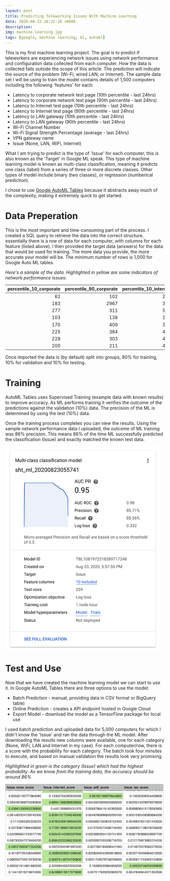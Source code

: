 ```yaml
---
layout: post
title: Predicting Teleworking Issues With Machine Learning
date: 2020-08-22 16:32:20 +0600
description: 
img: machine-learning.jpg
tags: [google, machine learning, ml, automl]
---
```


This is my first machine learning project.  The goal is to predict if teleworkers are experiencing network issues using network performance and configuration data collected from each computer.  How the data is collected falls outside the scope of this article.  The prediction will indicate the source of the problem (Wi-Fi, wired LAN, or Internet).  The sample data set I will be using to train the model contains details of 1,500 computers including the following 'features' for each:

- Latency to corporate network test page (10th percentile - last 24hrs)
- Latency to corporate network test page (90th percentile - last 24hrs)
- Latency to Internet test page (10th percentile - last 24hrs)
- Latency to Internet test page (90th percentile - last 24hrs)
- Latency to LAN gateway (10th percentile - last 24hrs)
- Latency to LAN gateway (90th percentile - last 24hrs)
- Wi-Fi Channel Number
- Wi-Fi Signal Strength Percentage (average - last 24hrs)
- VPN gateway name
- Issue (None, LAN, WiFi, Internet)

What I am trying to predict is the type of 'Issue' for each computer, this is also known as the 'Target' in Google ML speak.  This type of machine learning model is known as multi-class classification, meaning it predicts one class (label) from a series of three or more discrete classes.  Other types of model include binary (two classes), or regression (numberical prediction).

I chose to use [Google AutoML Tables](https://cloud.google.com/automl/) because it abstracts away much of the complexity, making it extremely quick to get started.

# Data Preperation

This is the most important and time-consuming part of the process. I created a SQL query to retrieve the data into the correct structure, essentially there is a row of data for each computer, with columns for each feature (listed above).  I then provided the target data (answers) for the data that would be used for training.  The more data you provide, the more accurate your model will be.  The minimum number of rows is 1,000 for Google Auto ML tables.  

_Here's a sample of the data.  Highlighted in yellow are some indicators of network performance issues:_

<table class="table table-bordered table-hover table-condensed">
<thead><tr><th title="Field #1">percentile_10_corporate</th>
<th title="Field #2">percentile_90_corporate</th>
<th title="Field #3">percentile_10_internet</th>
<th title="Field #4">percentile_90_internet</th>
<th title="Field #5">percentile_10_lan</th>
<th title="Field #6">percentile_90_lan</th>
<th title="Field #7">wlan_signal</th>
<th title="Field #8">wlan_in_use</th>
<th title="Field #9">wlan_channel</th>
<th title="Field #10">vpn_gateway</th>
<th title="Field #11">issue</th>
</tr></thead>
<tbody><tr>
<td align="right">62</td>
<td align="right">102</td>
<td align="right">202</td>
<td align="right">2165</td>
<td align="right">24</td>
<td align="right" bgcolor="yellow">344</td>
<td align="right">49</td>
<td>TRUE</td>
<td align="right">6</td>
<td>location1</td>
<td bgcolor="yellow">wifi</td>
</tr>
<tr>
<td align="right">183</td>
<td align="right">2967</td>
<td align="right">355</td>
<td align="right" bgcolor="yellow">2592</td>
<td align="right">0</td>
<td align="right">5</td>
<td align="right">99</td>
<td>TRUE</td>
<td align="right">6</td>
<td>location1</td>
<td bgcolor="yellow">internet</td>
</tr>
<tr>
<td align="right">277</td>
<td align="right">311</td>
<td align="right">585</td>
<td align="right">455</td>
<td align="right">1</td>
<td align="right">171</td>
<td align="right">83</td>
<td>TRUE</td>
<td align="right">36</td>
<td>location4</td>
<td>none</td>
</tr>
<tr>
<td align="right">103</td>
<td align="right">138</td>
<td align="right">196</td>
<td align="right">308</td>
<td align="right">16</td>
<td align="right" bgcolor="yellow">229</td>
<td align="right">93</td>
<td>FALSE</td>
<td align="right">4</td>
<td>location6</td>
<td bgcolor="yellow">lan</td>
</tr>
<tr>
<td align="right">170</td>
<td align="right">409</td>
<td align="right">353</td>
<td align="right" bgcolor="yellow">1018</td>
<td align="right">1</td>
<td align="right">11</td>
<td align="right">0</td>
<td>FALSE</td>
<td align="right">0</td>
<td>location8</td>
<td bgcolor="yellow">internet</td>
</tr>
<tr>
<td align="right">225</td>
<td align="right">384</td>
<td align="right">466</td>
<td align="right">219</td>
<td align="right">1</td>
<td align="right">15</td>
<td align="right">77</td>
<td>TRUE</td>
<td align="right">6</td>
<td>location10</td>
<td>none</td>
</tr>
<tr>
<td align="right">228</td>
<td align="right">303</td>
<td align="right">472</td>
<td align="right">488</td>
<td align="right">1</td>
<td align="right">4</td>
<td align="right">99</td>
<td>TRUE</td>
<td align="right">11</td>
<td>location1</td>
<td>none</td>
</tr>
<tr>
<td align="right">200</td>
<td align="right">211</td>
<td align="right">430</td>
<td align="right">456</td>
<td align="right">2</td>
<td align="right">64</td>
<td align="right">78</td>
<td>TRUE</td>
<td align="right">6</td>
<td>location14</td>
<td>none</td>
</tr>
</tbody></table>

Once imported the data is (by default) split into groups, 80% for training, 10% for validation and 10% for testing.

# Training

AutoML Tables uses Supervised Training (example data with known results) to improve accuracy.  As ML performs training it verifies the outcome of the predictions against the validation (10%) data.  The precision of the ML is determined by using the test (10%) data.

Once the training process completes you can view the results.  Using the sample network performance data I uploaded, the outcome of ML training was 86% precision.  This means 86% of the time ML successfully predicted the classification (Issue) and exactly matched the known test data.

![](/assets/img/predicting-teleworking-issues-with-ml/training-results-summary.png)

# Test and Use

Now that we have created the machine learning model we can start to use it.  In Google AutoML Tables there are three options to use the model:

- Batch Prediction - manual, providing data in CSV format or BigQuery table)
- Online Prediction - creates a API endpoint hosted in Google Cloud
- Export Model -  download the model as a TensorFlow package for local use

I used batch prediction and uploaded data for 5,000 computers for which I didn't know the 'Issue' and ran the data through the ML model.  After downloading the results new columns were available, one for each category (None, WiFi, LAN and Internet in my case).  For each computer/row, there is a score with the probability for each category.  The batch took four minutes to execute, and based on manual validation the results look very promising.

_Highlighted in green is the category (Issue) which had the highest probability.  As we know from the training data, the accuracy should be around 86%_

![](/assets/img/predicting-teleworking-issues-with-ml/scores.png)


